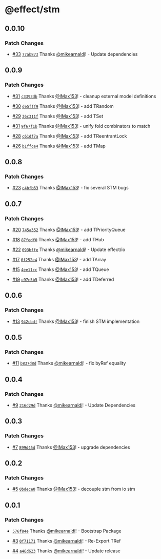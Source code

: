 # @effect/stm

## 0.0.10

### Patch Changes

- [#33](https://github.com/Effect-TS/stm/pull/33) [`77ab873`](https://github.com/Effect-TS/stm/commit/77ab8738aa81d84f81a36e642d152c84f8cd534a) Thanks [@mikearnaldi](https://github.com/mikearnaldi)! - Update dependencies

## 0.0.9

### Patch Changes

- [#31](https://github.com/Effect-TS/stm/pull/31) [`c3393db`](https://github.com/Effect-TS/stm/commit/c3393dbc2dfe1884889dec6911eb061c7878afa9) Thanks [@IMax153](https://github.com/IMax153)! - cleanup external model definitions

- [#30](https://github.com/Effect-TS/stm/pull/30) [`de5fff9`](https://github.com/Effect-TS/stm/commit/de5fff9b555dbd6ddbf24ff5ff9082ae16cfa106) Thanks [@IMax153](https://github.com/IMax153)! - add TRandom

- [#29](https://github.com/Effect-TS/stm/pull/29) [`36c311f`](https://github.com/Effect-TS/stm/commit/36c311f8ad83368c79067c918bebbee47aaa368d) Thanks [@IMax153](https://github.com/IMax153)! - add TSet

- [#31](https://github.com/Effect-TS/stm/pull/31) [`9f67f1b`](https://github.com/Effect-TS/stm/commit/9f67f1bdc834f6d7819cdb758f65f70ff10eecac) Thanks [@IMax153](https://github.com/IMax153)! - unify fold combinators to match

- [#28](https://github.com/Effect-TS/stm/pull/28) [`c61df7a`](https://github.com/Effect-TS/stm/commit/c61df7ab6fd9573286ee82a3c014116bb37093f6) Thanks [@IMax153](https://github.com/IMax153)! - add TReentrantLock

- [#26](https://github.com/Effect-TS/stm/pull/26) [`b1ffce4`](https://github.com/Effect-TS/stm/commit/b1ffce4872f990d1d7cf4747336b705bc379fdd0) Thanks [@IMax153](https://github.com/IMax153)! - add TMap

## 0.0.8

### Patch Changes

- [#23](https://github.com/Effect-TS/stm/pull/23) [`c4bfb63`](https://github.com/Effect-TS/stm/commit/c4bfb630ce90b32d9b81b7e013531d36c7a911c1) Thanks [@IMax153](https://github.com/IMax153)! - fix several STM bugs

## 0.0.7

### Patch Changes

- [#20](https://github.com/Effect-TS/stm/pull/20) [`745a352`](https://github.com/Effect-TS/stm/commit/745a352c1a864317e490e8938fb6a4f47aaf58d6) Thanks [@IMax153](https://github.com/IMax153)! - add TPriorityQueue

- [#18](https://github.com/Effect-TS/stm/pull/18) [`87fedf0`](https://github.com/Effect-TS/stm/commit/87fedf068df101a4ba5a1015ee5eb6ebde8bbb05) Thanks [@IMax153](https://github.com/IMax153)! - add THub

- [#22](https://github.com/Effect-TS/stm/pull/22) [`093bffe`](https://github.com/Effect-TS/stm/commit/093bffeb9cf42c206196eb916f22c17d135f0209) Thanks [@mikearnaldi](https://github.com/mikearnaldi)! - Update effect/io

- [#17](https://github.com/Effect-TS/stm/pull/17) [`0f252e4`](https://github.com/Effect-TS/stm/commit/0f252e457d819034b68f284f5ba6f4cb11851f2c) Thanks [@IMax153](https://github.com/IMax153)! - add TArray

- [#15](https://github.com/Effect-TS/stm/pull/15) [`4ee11cc`](https://github.com/Effect-TS/stm/commit/4ee11ccacfd14f8d93ea9238fe31317eb3644f7e) Thanks [@IMax153](https://github.com/IMax153)! - add TQueue

- [#19](https://github.com/Effect-TS/stm/pull/19) [`c97e5b5`](https://github.com/Effect-TS/stm/commit/c97e5b5f9a24b5e1cda278956887904ffc4db83a) Thanks [@IMax153](https://github.com/IMax153)! - add TDeferred

## 0.0.6

### Patch Changes

- [#13](https://github.com/Effect-TS/stm/pull/13) [`942cbdf`](https://github.com/Effect-TS/stm/commit/942cbdf32352f2b280689ac462373355b36b26ad) Thanks [@IMax153](https://github.com/IMax153)! - finish STM implementation

## 0.0.5

### Patch Changes

- [#11](https://github.com/Effect-TS/stm/pull/11) [`b837d8d`](https://github.com/Effect-TS/stm/commit/b837d8dd70f59e37fe81cae96585e479e47b7f2c) Thanks [@mikearnaldi](https://github.com/mikearnaldi)! - fix byRef equality

## 0.0.4

### Patch Changes

- [#9](https://github.com/Effect-TS/stm/pull/9) [`216d29d`](https://github.com/Effect-TS/stm/commit/216d29df2669cacee0f24e46ebab97091e088d41) Thanks [@mikearnaldi](https://github.com/mikearnaldi)! - Update Dependencies

## 0.0.3

### Patch Changes

- [#7](https://github.com/Effect-TS/stm/pull/7) [`899d45d`](https://github.com/Effect-TS/stm/commit/899d45d995aa8e8d4263828d88ec50c3416a08da) Thanks [@IMax153](https://github.com/IMax153)! - upgrade dependencies

## 0.0.2

### Patch Changes

- [#5](https://github.com/Effect-TS/stm/pull/5) [`0bdece0`](https://github.com/Effect-TS/stm/commit/0bdece0fc80c12550e414db0ae6b574f1ab5d1bf) Thanks [@IMax153](https://github.com/IMax153)! - decouple stm from io stm

## 0.0.1

### Patch Changes

- [`576f84e`](https://github.com/Effect-TS/stm/commit/576f84e891eee915ff34a756b9c7d7e3fdd739b3) Thanks [@mikearnaldi](https://github.com/mikearnaldi)! - Bootstrap Package

- [#3](https://github.com/Effect-TS/stm/pull/3) [`0f71171`](https://github.com/Effect-TS/stm/commit/0f71171b3883afc3a4facdc1fa83eba85f9a0fb9) Thanks [@mikearnaldi](https://github.com/mikearnaldi)! - Re-Export TRef

- [#4](https://github.com/Effect-TS/stm/pull/4) [`a48d623`](https://github.com/Effect-TS/stm/commit/a48d623fac17550b2f06741ceebc40ad6bdfdbe6) Thanks [@mikearnaldi](https://github.com/mikearnaldi)! - Update release
